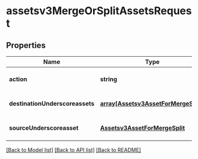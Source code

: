 # assetsv3MergeOrSplitAssetsRequest

## Properties
Name | Type | Description | Notes
------------ | ------------- | ------------- | -------------
**action** | **string** | To merge or split the assets | [optional] [default to null]
**destinationUnderscoreassets** | [**array[Assetsv3AssetForMergeSplit]**](Assetsv3AssetForMergeSplit.md) |  | [optional] [default to null]
**sourceUnderscoreasset** | [**Assetsv3AssetForMergeSplit**](Assetsv3AssetForMergeSplit.md) |  | [optional] [default to null]

[[Back to Model list]](../README.md#documentation-for-models) [[Back to API list]](../README.md#documentation-for-api-endpoints) [[Back to README]](../README.md)


